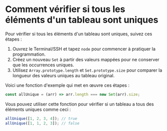# Comment vérifier si tous les éléments d'un tableau sont uniques

Pour vérifier si tous les éléments d'un tableau sont uniques, suivez ces étapes :

1. Ouvrez le Terminal/SSH et tapez `node` pour commencer à pratiquer la programmation.
2. Créez un nouveau `Set` à partir des valeurs mappées pour ne conserver que les occurrences uniques.
3. Utilisez `Array.prototype.length` et `Set.prototype.size` pour comparer la longueur des valeurs uniques au tableau original.

Voici une fonction d'exemple qui met en œuvre ces étapes :

```js
const allUnique = (arr) => arr.length === new Set(arr).size;
```

Vous pouvez utiliser cette fonction pour vérifier si un tableau a tous des éléments uniques comme ceci :

```js
allUnique([1, 2, 3, 4]); // true
allUnique([1, 1, 2, 3]); // false
```
